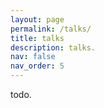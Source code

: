 ```yaml
---
layout: page
permalink: /talks/
title: talks
description: talks.
nav: false
nav_order: 5
---
```


todo.
